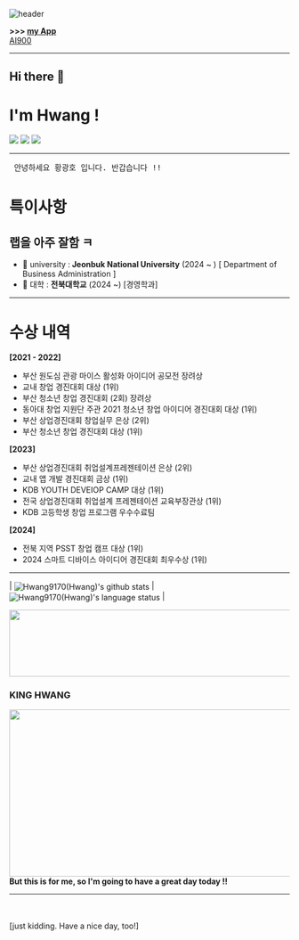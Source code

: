 ![header](https://capsule-render.vercel.app/api?type=slice&color=_custom_gradient&fontColor=FFE13C&text=KING_HWANG&animation=blink&)


<b>>>> [my App](https://play.google.com/store/apps/details?id=appinventor.ai_jkimg7133.HWANG)</b><br>
[AI900](https://www.credly.com/badges/893b7246-c171-4c43-aa78-4bcc6b6229dc/public_url)

<hr>
<h2>Hi there 👋</h2>
<h1> I'm Hwang ! </h1>
<img src="https://img.shields.io/badge/swift-20232a.svg?style=for-the-badge&logo=swift&logoColor=#F05138" />
<img src = "https://img.shields.io/badge/Markup-HTML-informational?style=flat&logo=HTML5&color=E34F26"/>
<img src = "https://img.shields.io/badge/Style%20Sheet-CSS-informational?style=flat&logo=CSS3&color=1572B6"/>
<hr> 
<pre> 안녕하세요 황광호 입니다. 반갑습니다 !!</pre
<hr>
<h1> 특이사항</h1>
<h2> 랩을 아주 잘함 ㅋ</h2>

- 🏫 university :<b> Jeonbuk National University</b> (2024 ~ )  [ Department of Business Administration ]
- 🏫 대학 : <b>전북대학교</b> (2024 ~) [경영학과]
<hr>

<h1> 수상 내역 </h1>

<b> [2021 - 2022] </b>
- 부산 원도심 관광 마이스 활성화 아이디어 공모전 장려상
- 교내 창업 경진대회 대상 (1위)
- 부산 청소년 창업 경진대회 (2회) 장려상
- 동아대 창업 지원단 주관 2021 청소년 창업 아이디어 경진대회 대상 (1위)
- 부산 상업경진대회 창업실무 은상 (2위)
- 부산 청소년 창업 경진대회 대상 (1위)

<b> [2023] </b>
- 부산 상업경진대회 취업설계프레젠테이션 은상 (2위)
- 교내 앱 개발 경진대회 금상 (1위)
- KDB YOUTH DEVEIOP CAMP 대상 (1위)
- 전국 상업경진대회 취업설계 프레젠테이션 교육부장관상 (1위)
- KDB 고등학생 창업 프로그램 우수수료팀

<b> [2024]</b>
- 전북 지역 PSST 창업 캠프 대상 (1위)
- 2024 스마트 디바이스 아이디어 경진대회 최우수상 (1위)

<hr>

| <img align="center" src="https://github-readme-stats.vercel.app/api?username=Hwang9170&show_icons=true&theme=buefy&hide_border=true&count_private=true" alt="Hwang9170(Hwang)'s github stats" /> |<img align="center" src="https://github-readme-stats.vercel.app/api/top-langs/?username=Hwang9170&layout=compact&theme=buefy&hide_border=true&langs_count=10" alt="Hwang9170(Hwang)'s language status"/> |

<a href="https://github.com/devxb/gitanimals">
  <img
    src="https://render.gitanimals.org/lines/Hwang9170?pet-id=586390995711905454"
    width="600"
    height="120"
  />
</a>




### KING HWANG

<a href="https://github.com/devxb/gitanimals">
<img
  src="https://render.gitanimals.org/farms/Hwang9170"
  width="600"
  height="300"
/>
</a>
<br> 
<b> But this is for me, so I'm going to have a great day today !!</b>
<hr>

<br> <br> [just kidding. Have a nice day, too!]
<HWANG>
